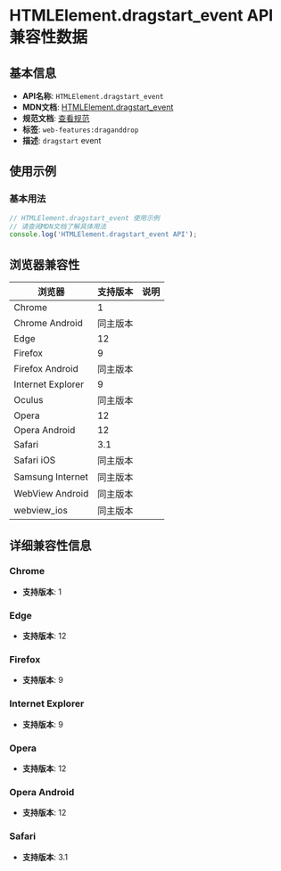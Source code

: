# HTMLElement.dragstart_event API 兼容性数据

## 基本信息

- **API名称**: `HTMLElement.dragstart_event`
- **MDN文档**: [HTMLElement.dragstart_event](https://developer.mozilla.org/docs/Web/API/HTMLElement/dragstart_event)
- **规范文档**: [查看规范](https://html.spec.whatwg.org/multipage/webappapis.html#handler-ondragstart,https://html.spec.whatwg.org/multipage/dnd.html#event-dnd-dragstart)
- **标签**: `web-features:draganddrop`
- **描述**: `dragstart` event

## 使用示例

### 基本用法

```javascript
// HTMLElement.dragstart_event 使用示例
// 请查阅MDN文档了解具体用法
console.log('HTMLElement.dragstart_event API');
```

## 浏览器兼容性

| 浏览器 | 支持版本 | 说明 |
|--------|----------|------|
| Chrome | 1 |  |
| Chrome Android | 同主版本 |  |
| Edge | 12 |  |
| Firefox | 9 |  |
| Firefox Android | 同主版本 |  |
| Internet Explorer | 9 |  |
| Oculus | 同主版本 |  |
| Opera | 12 |  |
| Opera Android | 12 |  |
| Safari | 3.1 |  |
| Safari iOS | 同主版本 |  |
| Samsung Internet | 同主版本 |  |
| WebView Android | 同主版本 |  |
| webview_ios | 同主版本 |  |

## 详细兼容性信息

### Chrome

- **支持版本**: 1

### Edge

- **支持版本**: 12

### Firefox

- **支持版本**: 9

### Internet Explorer

- **支持版本**: 9

### Opera

- **支持版本**: 12

### Opera Android

- **支持版本**: 12

### Safari

- **支持版本**: 3.1

